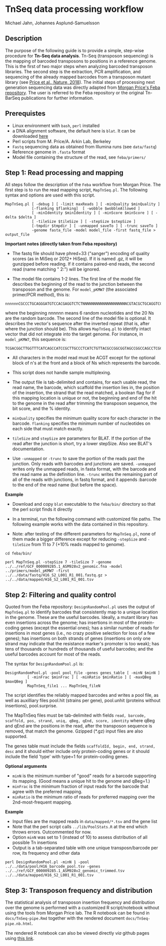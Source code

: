 TnSeq data processing workflow
================================
Michael Jahn, Johannes Asplund-Samuelsson

## Description

The purpose of the following guide is to provide a simple, step-wise procedure for **Tn-Seq data analysis**. Tn-Seq (transposon sequencing) is the mapping of barcoded transposons to positions in a reference genome. This is the first of two major steps when analyzing barcoded transposon libraries. The second step is the extraction, PCR amplification, and sequencing of the already mapped barcodes from a transposon mutant library (see [Price et al., Nature, 2018](http://www.nature.com/articles/s41586-018-0124-0)). The initial steps of processing next generation sequencing data was directly adapted from [Morgan Price's Feba repository](https://bitbucket.org/berkeleylab/feba/src/master/). The user is referred to the Feba repository or the original Tn-BarSeq publications for further information.

## Prerequistes

- Linux environment with `bash`, `perl` installed
- a DNA alignment software, the default here is `blat`. It can be downloaded [here](http://hgdownload.soe.ucsc.edu/downloads.html#source_downloads)
- Perl scripts from M. Price/A. Arkin Lab, Berkeley
- `Fastq` sequencing data as obtained from Illumina runs (see `data/fastq`)
- Reference genome in `.fasta` format
- Model file containing the structure of the read, see `feba/primers/`

## Step 1: Read processing and mapping


All steps follow the description of the `Feba` workflow from Morgan Price. The first step is to run the read mapping script, `MapTnSeq.pl`. The following syntax and options are used with this script.

```
MapTnSeq.pl [ -debug ] [ -limit maxReads ] [ -minQuality $minQuality ]
            [-flanking $flanking]  [ -wobble $wobbleAllowed ]
            [ -minIdentity $minIdentity ] [ -minScore $minScore ] [ -delta $delta ]
            [ -tileSize $tileSize ] [ -stepSize $stepSize ]
            [-tmpdir $tmpdir ] [ -unmapped saveTo ] [ -trunc saveTo ]
            -genome fasta_file -model model_file -first fastq_file > output_file
```

**Important notes (directly taken from Feba repository)**

- The fastq file should have phred+33 ("sanger") encoding of quality scores (as in MiSeq or 2012+ HiSeq). If it is named .gz, it will be gunzipped before reading. If it contains paired-end reads, the second read (name matching " 2:") will be ignored.

- The model file contains 1-2 lines. The first line of the model file describes the beginning of the
read to the junction between the transposon and the genome. For `model_pKMW7` (the associated primer/PCR method), this is:

```
nnnnnnCGCCCTGCAGGGATGTCCACGAGGTCTCTNNNNNNNNNNNNNNNNNNNNCGTACGCTGCAGGTCGACGGCCGGCCGGTTGAGATGTGTATAAGAGACAG
```

where the beginning nnnnnn means 6 random nucleotides and the 20 Ns are the random barcode. The second line of the model file is optional. It describes the vector's sequence after the inverted repeat (that is, after where the junction should be).  This allows `MapTnSeq.pl` to identify intact vector that did not integrate into the target genome. For instance, in `model_pKMW7`, this sequence is:

```
TCGACGGCTTGGTTTCATCAGCCATCCGCTTGCCCTCATCTGTTACGCCGGCGGTAGCCGGCCAGCCTCGCAGAGC
```

- All characters in the model read must be ACGT except for the optional block of n\'s at the front and a block of Ns which represents the barcode.

- This script does not handle sample multiplexing.

- The output file is tab-delimited and contains, for each usable read, the read name, the barcode, which scaffold the insertion lies in, the position of the insertion, the strand that the read matched, a boolean flag for if this mapping location is unique or not, the beginning and end of the hit to the genome in the read after trimming the transposon sequence, the bit score, and the % identity.

- `minQuality` specifies the minimum quality score for each character in the barcode. `flanking` specifies the minimum number of nucleotides on each side that must match exactly.

- `tileSize` and `stepSize` are parameters for BLAT.  If the portion of the read after the junction is short, try a lower stepSize. Also see BLAT's documentation.

- Use `-unmapped` or `-trunc` to save the portion of the reads past the junction. Only reads with barcodes and junctions are saved. `-unmapped` writes only the unmapped reads, in fasta format, with the barcode and the read name as the definition line. `-trunc` writes the remaining part of all of the reads with junctions, in fastq format, and it appends :barcode to the end of the read name (but before the space).

**Example**

- Download and copy `blat` executable to the `feba/bin/` directory so that the perl script finds it directly

- In a terminal, run the following command with customized file paths. The following example works with the data contained in this repository.

- Note: after testing of the different parameters for `MapTnSeq.pl`, none of them made a bigger difference except for reducing `-stepSize` and `-tileSize` from 11 to 7 (+10% reads mapped to genome).

```
cd feba/bin/

perl MapTnSeq.pl -stepSize 7 -tileSize 7 -genome ../../ref/GCF_000009285.1_ASM928v2_genomic.fna -model ../primers/model_pKMW7 -first ../../data/fastq/H16_S2_L001_R1_001.fastq.gz > ../../data/mapped/H16_S2_L001_R1_001.tsv
```


## Step 2: Filtering and quality control

Quoted from the Feba repository: `DesignRandomPool.pl` uses the output of `MapTnSeq.pl` to identify barcodes that consistently map to a unique location in the genome. These are the useful barcodes. Ideally, a mutant library has even insertions across the genome; has insertions in most of the protein-coding genes (except the essential ones); has a similar number of reads for insertions in most genes (i.e., no crazy positive selection for loss of a few genes); has insertions on both strands of genes (insertions on only one strand may indicate that the resistance marker's promoter is too weak); has tens of thousands or hundreds of thousands of useful barcodes; and the useful barcodes account for most of the reads.

The syntax for `DesignRandomPool.pl` is:
```
DesignRandomPool.pl -pool pool_file -genes genes_table [ -minN $minN ]
          [ -minFrac $minFrac ] [ -minRatio $minRatio ] [ -maxQBeg $maxQBeg ]
          MapTnSeq_file1 ... MapTnSeq_fileN
```

The script identifies the reliably mapped barcodes and writes a pool file, as well as auxilliary files pool.hit (strains per
gene), pool.unhit (proteins without insertions), pool.surprise.

The MapTnSeq files must be tab-delimited with fields `read, barcode, scaffold, pos, strand, uniq, qBeg, qEnd, score, identity` where qBeg and qEnd are the positions in the read, after the transposon sequence is removed, that match the genome. Gzipped (*.gz) input files are also supported.

The genes table must include the fields `scaffoldId, begin, end, strand, desc` and it should either include only protein-coding genes or it should include the field 'type' with type=1 for protein-coding genes.

**Optional arguments**

- `minN` is the minimum number of "good" reads for a barcode supporting its mapping.  (Good means a unique hit to the genome and qBeg=1.)
- `minFrac` is the minimum fraction of input reads for the barcode that agree with the preferred mapping.
- `minRatio` is the minimum ratio of reads for preferred mapping over the 2nd-most-frequent mapping.

**Example**

- Input files are the mapped reads in `data/mapped/*.tsv` and the gene list
- Note that the perl script calls `../lib/PoolStats.R` at the end which throws errors. Outcommented for now.
- Option `minN` was set to 1 (instead of 10) to assess distribution of all possible Tn insertions
- Output is a tab-separated table with one unique transposn/barcode per row, its frequency and other data

```
perl DesignRandomPool.pl -minN 1 -pool ../../data/pool/H16_barcode_pool.tsv -genes ../../ref/GCF_000009285.1_ASM928v2_genomic_trimmed.tsv ../../data/mapped/H16_S2_L001_R1_001.tsv
```

## Step 3: Transposon frequency and distribution

The statistical analysis of transposon insertion frequency and distribution over the genome is performed with a customized R script/notebook without using the tools from Morgan Price lab. The R notebook can be found in `docs/TnSeq-pipe.Rmd` together with the rendered document `docs/TnSeq-pipe.nb.html`.

The rendered R notebook can also be viewed directly *via* github pages using [this link](https://m-jahn.github.io/TnSeq-pipe/TnSeq-pipe.nb.html).